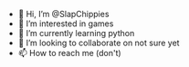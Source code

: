 - 👋 Hi, I’m @SlapChippies
- 👀 I’m interested in games
- 🌱 I’m currently learning python
- 💞️ I’m looking to collaborate on not sure yet
- 📫 How to reach me (don't)

<!---
SlapChippies/SlapChippies is a ✨ special ✨ repository because its `README.md` (this file) appears on your GitHub profile.
You can click the Preview link to take a look at your changes.
--->
